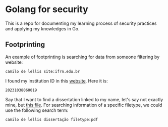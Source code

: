 # Golang for security
This is a repo for documenting my learning process of security practices and applying my knowledges in Go.

## Footprinting
An example of footprinting is searching for data from someone filtering by website:
```
camilo de lellis site:ifrn.edu.br
```

I found my institution ID in this [website](https://portal.ifrn.edu.br/documents/4997/Selecionados_Alimenta%C3%A7%C3%A3o.pdf). Here it is:
```
20231038060019
```

Say that I want to find a dissertation linked to my name, let's say not exactly mine, but [this file](https://saocamilo-sp.br/assets/artigo/bioethikos/78/Art12.pdf). For searching information of a specific filetype, we could use the following search term:
```
camilo de lellis dissertação filetype:pdf
```

<!-- ## Steganography

## Cryptography -->